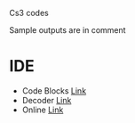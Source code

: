 Cs3 codes

Sample outputs are in comment

# IDE

- Code Blocks [Link](https://tinyurl.com/f8cfs5uh)
- Decoder [Link](https://tinyurl.com/4mmtmmx8)
- Online [Link](https://tinyurl.com/2cydcpn3)

